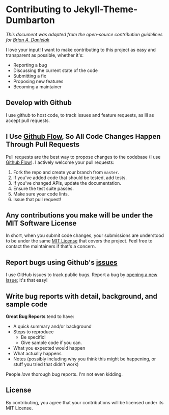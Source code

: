 # Contributing to Jekyll-Theme-Dumbarton

*This document was adapted from the open-source contribution guidelines for [Brian A. Danielak](https://gist.github.com/briandk/3d2e8b3ec8daf5a27a62)*

I love your input! I want to make contributing to this project as easy and transparent as possible, whether it's:

- Reporting a bug
- Discussing the current state of the code
- Submitting a fix
- Proposing new features
- Becoming a maintainer

## Develop with Github
I use github to host code, to track issues and feature requests, as Ill as accept pull requests.

## I Use [Github Flow](https://guides.github.com/introduction/flow/index.html), So All Code Changes Happen Through Pull Requests
Pull requests are the best way to propose changes to the codebase (I use [Github Flow](https://guides.github.com/introduction/flow/index.html)). I actively welcome your pull requests:

1. Fork the repo and create your branch from `master`.
2. If you've added code that should be tested, add tests.
3. If you've changed APIs, update the documentation.
4. Ensure the test suite passes.
5. Make sure your code lints.
6. Issue that pull request!

## Any contributions you make will be under the MIT Software License
In short, when you submit code changes, your submissions are understood to be under the same [MIT License](http://choosealicense.com/licenses/mit/) that covers the project. Feel free to contact the maintainers if that's a concern.

## Report bugs using Github's [issues](https://github.com/tcbutler320/Jekyll-Theme-Dumbarton/issues)
I use GitHub issues to track public bugs. Report a bug by [opening a new issue](); it's that easy!

## Write bug reports with detail, background, and sample code  

**Great Bug Reports** tend to have:

- A quick summary and/or background
- Steps to reproduce
  - Be specific!
  - Give sample code if you can.
- What you expected would happen
- What actually happens
- Notes (possibly including why you think this might be happening, or stuff you tried that didn't work)

People *love* thorough bug reports. I'm not even kidding.

## License
By contributing, you agree that your contributions will be licensed under its MIT License.

